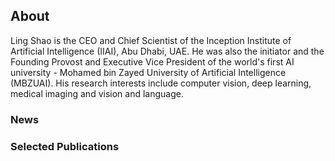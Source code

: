 ## About

Ling Shao is the CEO and Chief Scientist of the Inception Institute of Artificial Intelligence (IIAI), Abu Dhabi, UAE. He was also the initiator and the Founding Provost and Executive Vice President of the world's first AI university - Mohamed bin Zayed University of Artificial Intelligence (MBZUAI). His research interests include computer vision, deep learning, medical imaging and vision and language.

### News



### Selected Publications




